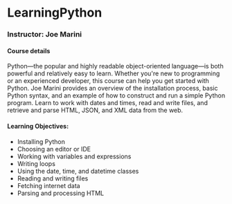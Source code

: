 # LearningPython
### Instructor: Joe Marini

#### Course details
Python—the popular and highly readable object-oriented language—is both powerful and relatively easy to learn. Whether you're new to programming or an experienced developer, this course can help you get started with Python. Joe Marini provides an overview of the installation process, basic Python syntax, and an example of how to construct and run a simple Python program. Learn to work with dates and times, read and write files, and retrieve and parse HTML, JSON, and XML data from the web.

#### Learning Objectives:
* Installing Python
* Choosing an editor or IDE
* Working with variables and expressions
* Writing loops
* Using the date, time, and datetime classes
* Reading and writing files
* Fetching internet data
* Parsing and processing HTML

